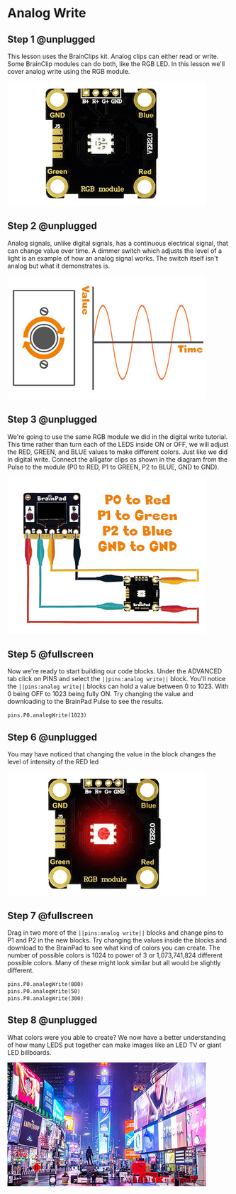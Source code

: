 # Analog Write

## Step 1 @unplugged
This lesson uses the BrainClips kit. Analog clips can either read or write. Some BrainClip modules can do both, like the RGB LED. In this lesson we'll cover analog write using the RGB module.

![BrainClip RGB Module](docs/static/images/rgbmodule.jpg)

## Step 2 @unplugged
Analog signals, unlike digital signals, has a continuous electrical signal, that can change value over time. A dimmer switch which adjusts the level of a light is an example of how an analog signal works. The switch itself isn't analog but what it demonstrates is. 

![Digital Signal](docs/static/images/analog1.jpg)

## Step 3 @unplugged
We're going to use the same RGB module we did in the digital write tutorial. This time rather than turn each of the LEDS inside ON or OFF, we will adjust the RED, GREEN, and BLUE values to make different colors. Just like we did in digital write. Connect the alligator clips as shown in the diagram from the Pulse to the module (P0 to RED, P1 to GREEN, P2 to BLUE, GND to GND).

 ![RGB Module Wiring Diagram](docs/static/images/clipdiagram1.jpg)

## Step 5 @fullscreen
Now we're ready to start building our code blocks. Under the ADVANCED tab click on PINS and select the ``||pins:analog write||`` block. You'll notice the ``||pins:analog write||`` blocks can hold a value between 0 to 1023. With 0 being OFF to 1023 being fully ON. Try changing the value and downloading to the BrainPad Pulse to see the results.  

 ```blocks
pins.P0.analogWrite(1023)
```

## Step 6 @unplugged
You may have noticed that changing the value in the block changes the level of intensity of the RED led  

![RGB Module Wiring Diagram](docs/static/images/redLed.jpg)

## Step 7 @fullscreen
Drag in two more of the ``||pins:analog write||`` blocks and change pins to P1 and P2 in the new blocks. Try changing the values inside the blocks and download to the BrainPad to see what kind of colors you can create. The number of possible colors is 1024 to power of 3 or 1,073,741,824 different possible colors. Many of these might look similar but all would be slightly different.

 ```blocks
pins.P0.analogWrite(800)
pins.P0.analogWrite(50)
pins.P0.analogWrite(300)
```

## Step 8 @unplugged
What colors were you able to create? We now have a better understanding of how many LEDS put together can make images like an LED TV or giant LED billboards.

![LED Billboards](docs/static/images/billboard.jpg)